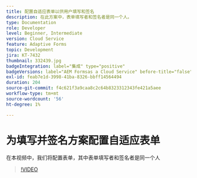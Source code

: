 ```yaml
---
title: 配置自适应表单以供用户填写和签名
description: 在此方案中，表单填写者和签名者是同一个人。
type: Documentation
role: Developer
level: Beginner, Intermediate
version: Cloud Service
feature: Adaptive Forms
topic: Development
jira: KT-7432
thumbnail: 332439.jpg
badgeIntegration: label="集成" type="positive"
badgeVersions: label="AEM Formsas a Cloud Service" before-title="false"
exl-id: feab7e1d-3998-41ba-8326-bbff14564494
duration: 204
source-git-commit: f4c621f3a9caa8c2c64b8323312343fe421a5aee
workflow-type: tm+mt
source-wordcount: '56'
ht-degree: 1%

---
```


# 为填写并签名方案配置自适应表单


在本视频中，我们将配置表单，其中表单填写者和签名者是同一个人

>[!VIDEO](https://video.tv.adobe.com/v/332439?quality=12&learn=on)
